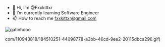 - 👋 Hi, I’m @Fxxkittxr
- 🌱 I’m currently learning Software Engineer
- 📫 How to reach me fxxkittxr@gmail.com



![gatinhooo](https://user-images.githubusercontent.com/110943818/186724293-c58f6f08-5d89-4465-9150-b0a1c187f12a.gif)


com/110943818/184510251-44098778-a3bb-46cd-9ee2-20115dbca296.gif)


<!---
Fxxkittxr/Fxxkittxr is a ✨ special ✨ repository because its `README.md` (this file) appears on your GitHub profile.
You can click the Preview link to take a look at your changes.
--->
